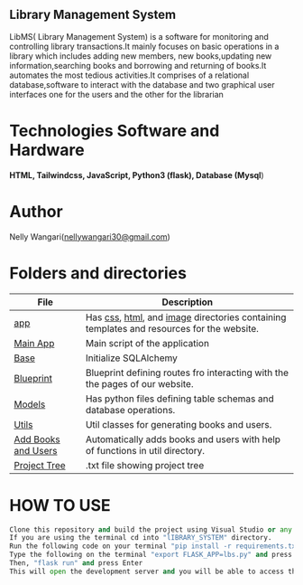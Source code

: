 ## Library Management System

LibMS( Library Management System) is a software for monitoring and controlling library transactions.It mainly focuses on basic operations in a library which includes adding new members, new books,updating new information,searching books and borrowing and returning of books.It automates the most tedious activities.It comprises of a relational database,software to interact with the database and two graphical user interfaces one for the users and the other for the librarian

# Technologies Software and Hardware

**HTML,
Tailwindcss,
JavaScript,
Python3 (flask),
Database (Mysql**)


# Author
Nelly Wangari(nellywangari30@gmail.com)

# Folders and directories
|   **File**   |   **Description**   |
| -------------- | --------------------- |
|[app](/build/app/) | Has [css](/build/app/static/), [html](/build/app/templates/), and [image](/build/app/static/img/) directories containing templates and resources for the website.|
|[Main App](/build/app/lbs.py)| Main script of the application|
|[Base](/build/app/common/base.py)| Initialize SQLAlchemy|
|[Blueprint](/build/app/blueprint/)| Blueprint defining routes fro interacting with the the pages of our website.|
|[Models](/build/app/models/)| Has python files defining table schemas and database operations.|
|[Utils](./build/app/utils/)| Util classes for generating books and users.|
|[Add Books and Users](./build/app/auto_insert_book_users.py)| Automatically adds books and users with help of functions in util directory.|
|[Project Tree](./lbs_tree.txt)| .txt file showing project tree|

# HOW TO USE

```python
Clone this repository and build the project using Visual Studio or any text editor of your choice.
If you are using the terminal cd into "lIBRARY_SYSTEM" directory.
Run the following code on your terminal "pip install -r requirements.txt" to install all the project dependancies
Type the following on the terminal "export FLASK_APP=lbs.py" and press Enter
Then, "flask run" and press Enter
This will open the development server and you will be able to access the project on your browser using the following address **"http://127.0.0.1:5000/"**
```

[def]: ../../../Pictures/Screenshots/Screenshot%20from%202023-03-29%2013-00-05.png